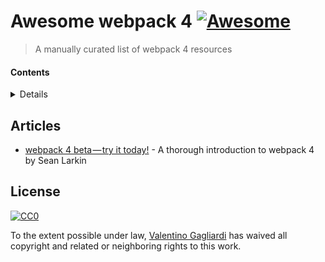 # Awesome webpack 4 [![Awesome](https://cdn.rawgit.com/sindresorhus/awesome/d7305f38d29fed78fa85652e3a63e154dd8e8829/media/badge.svg)](https://github.com/sindresorhus/awesome)

> A manually curated list of webpack 4 resources

#### Contents

<details>

<!-- toc -->

- [Articles](#articles)

<!-- tocstop -->

</details>

## Articles

* [webpack 4 beta — try it today!](https://medium.com/webpack/webpack-4-beta-try-it-today-6b1d27d7d7e2) - A thorough introduction to webpack 4 by Sean Larkin

## License

[![CC0](http://mirrors.creativecommons.org/presskit/buttons/88x31/svg/cc-zero.svg)](https://creativecommons.org/publicdomain/zero/1.0/)

To the extent possible under law, [Valentino Gagliardi](https://www.valentinog.com) has waived all copyright and related or neighboring rights to this work.
